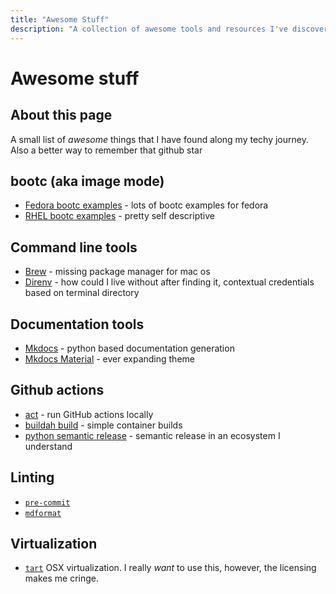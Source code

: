 ```yaml
---
title: "Awesome Stuff"
description: "A collection of awesome tools and resources I've discovered"
---
```


# Awesome stuff

## About this page

A small list of *awesome* things that I have found along my techy journey. Also a better way to remember that github star

## bootc (aka image mode)

- [Fedora bootc examples](https://gitlab.com/fedora/bootc/examples/-/tree/main) - lots of bootc examples for fedora
- [RHEL bootc examples](https://github.com/redhat-cop/rhel-bootc-examples) - pretty self descriptive

## Command line tools

- [Brew](https://brew.sh) - missing package manager for mac os
- [Direnv](https://direnv.net/) - how could I live without after finding it, contextual credentials based on terminal directory

## Documentation tools

- [Mkdocs](https://www.mkdocs.org/) - python based documentation generation
- [Mkdocs Material](https://squidfunk.github.io/mkdocs-material/) - ever expanding theme

## Github actions

- [act](https://github.com/nektos/act) - run GitHub actions locally
- [buildah build](https://github.com/redhat-actions/buildah-build) - simple container builds
- [python semantic release](https://python-semantic-release.readthedocs.io/en/latest/automatic-releases/github-actions.html) - semantic release in an ecosystem I understand

## Linting

- [`pre-commit`](https://pre-commit.com/)
- [`mdformat`](https://mdformat.readthedocs.io/en/stable/)

## Virtualization

- [`tart`](https://tart.run/) OSX virtualization. I really *want* to use this, however, the licensing makes me cringe.